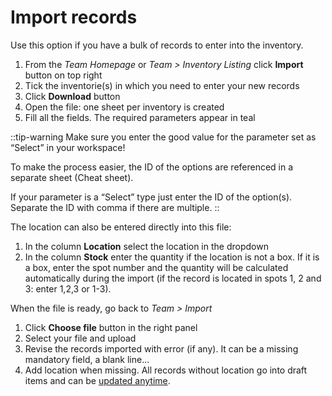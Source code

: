 # Import records

Use this option if you have a bulk of records to enter into the inventory.

1. From the *Team Homepage* or *Team > Inventory Listing* click **Import** button on top right
2. Tick the inventorie(s) in which you need to enter your new records
3. Click **Download** button
4. Open the file: one sheet per inventory is created
5. Fill all the fields. The required parameters appear in teal

::tip-warning
Make sure you enter the good value for the parameter set as “Select” in your workspace!

To make the process easier, the ID of the options are referenced in a separate sheet (Cheat sheet).

If your parameter is a “Select” type just enter the ID of the option(s). Separate the ID with comma if there are multiple.
::

The location can also be entered directly into this file:

1. In the column **Location** select the location in the dropdown
2. In the column **Stock** enter the quantity if the location is not a box. If it is a box, enter the spot number and the quantity will be calculated automatically during the import (if the record is located in spots 1, 2 and 3: enter 1,2,3 or 1-3).

When the file is ready, go back to *Team > Import*

1. Click **Choose file** button in the right panel
2. Select your file and upload
3. Revise the records imported with error (if any). It can be a missing mandatory field, a blank line...
4. Add location when missing. All records without location go into draft items and can be [updated anytime](/laboratory-information-management-system/records/edit-record#add-location-to-draft-record).
